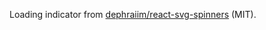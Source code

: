 Loading indicator from [dephraiim/react-svg-spinners](https://github.com/dephraiim/react-svg-spinners) (MIT).

